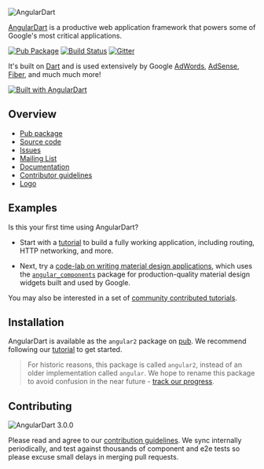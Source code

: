 ![AngularDart](https://raw.githubusercontent.com/dart-lang/logos/master/logos_and_wordmarks/angulardart-logo.png)

[AngularDart][angular_dart] is a productive web application framework that
powers some of Google's most critical applications.

<!-- Badges -->

[![Pub Package](https://img.shields.io/pub/v/angular2.svg)](https://pub.dartlang.org/packages/angular2)
[![Build Status](https://travis-ci.org/dart-lang/angular2.svg?branch=master)](https://travis-ci.org/dart-lang/angular2)
[![Gitter](https://img.shields.io/gitter/room/dart-lang/angular2.svg)](https://gitter.im/dart-lang/angular2)

It's built on [Dart][dart_web] and is used extensively by Google 
[AdWords][ad_words], [AdSense][ad_sense], [Fiber][fiber], and much much more!

[![Built with AngularDart](https://2.bp.blogspot.com/-T50YZP5hlW4/Vv07k1PPVmI/AAAAAAAAM_Q/kVo8eImMOFUWLYqXg_xGzaWPvvlO7lhng/s0/adwords-dart.png)][ad_words]

## Overview

 * [Pub package][pub]
 * [Source code](https://github.com/dart-lang/angular2)
 * [Issues](https://github.com/dart-lang/angular2/issues)
 * [Mailing List](https://groups.google.com/a/dartlang.org/forum/#!forum/web)
 * [Documentation][angular_dart]
 * [Contributor guidelines][contribute]
 * [Logo](https://raw.githubusercontent.com/dart-lang/logos/master/logos_and_wordmarks/angulardart-logo.svg)

[ad_sense]: http://news.dartlang.org/2016/10/google-adsense-angular-dart.html
[ad_words]: http://news.dartlang.org/2016/03/the-new-adwords-ui-uses-dart-we-asked.html
[fiber]: http://news.dartlang.org/2015/11/how-google-uses-angular-2-with-dart.html
[angular_dart]: https://webdev.dartlang.org/angular
[dart_web]: https://webdev.dartlang.org/
[pub]: https://pub.dartlang.org/packages/angular2
[contribute]: https://github.com/dart-lang/angular2/blob/master/CONTRIBUTING.md

## Examples

Is this your first time using AngularDart?

* Start with a [tutorial][tutorial] to build a fully working application,
  including routing, HTTP networking, and more.

* Next, try a [code-lab on writing material design applications][code_lab],
  which uses the [`angular_components`](https://webdev.dartlang.org/components)
  package for production-quality material design widgets built and used by
  Google.

You may also be interested in a set of [community contributed tutorials][comm].

[tutorial]: https://webdev.dartlang.org/angular/tutorial
[code_lab]: https://codelabs.developers.google.com/codelabs/your-first-angulardart-web-app/
[comm]: https://dart.academy/tag/angular2/

## Installation

AngularDart is available as the `angular2` package on [pub][]. We recommend
following our [tutorial][] to get started.

> For historic reasons, this package is called `angular2`, instead of an older
> implementation called `angular`. We hope to rename this package to avoid
> confusion in the near future - [track our progress][track_rename].

[track_rename]: https://github.com/dart-lang/angular2/issues/78

## Contributing

![AngularDart 3.0.0](https://3.bp.blogspot.com/-Pypqb322bLc/WQpchgDAsKI/AAAAAAAAPI4/eBaQwnDkACYglJhBuinr5YzE9x_mQ-EGgCLcB/s640/angulardart-3.0-release.jpg)

Please read and agree to our [contribution guidelines][contribute]. We sync
internally periodically, and test against thousands of component and e2e tests
so please excuse small delays in merging pull requests.

